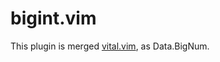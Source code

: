# bigint.vim

This plugin is merged [vital.vim](https://github.com/vim-jp/vital.vim), as Data.BigNum.
